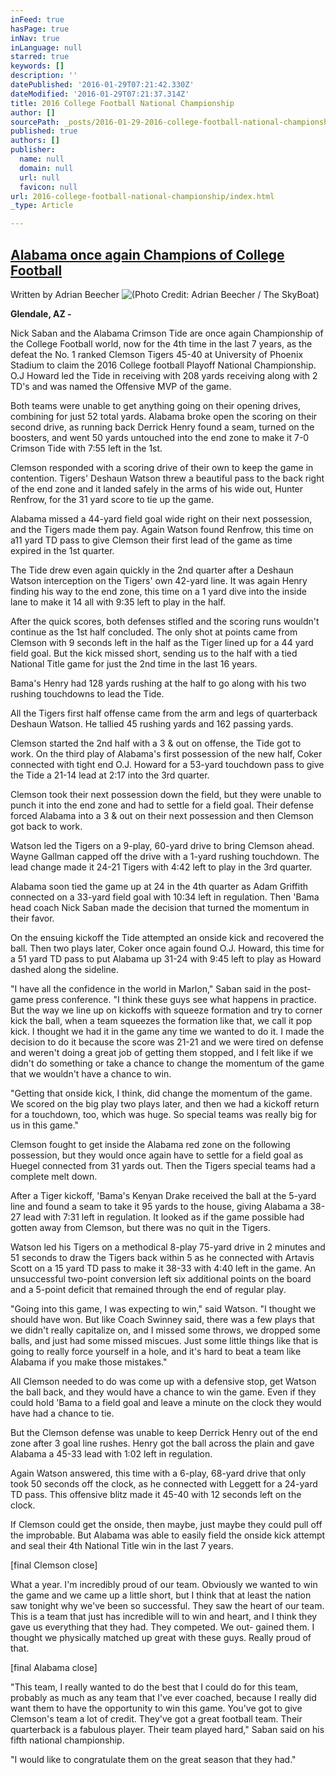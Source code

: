 ```yaml
---
inFeed: true
hasPage: true
inNav: true
inLanguage: null
starred: true
keywords: []
description: ''
datePublished: '2016-01-29T07:21:42.330Z'
dateModified: '2016-01-29T07:21:37.314Z'
title: 2016 College Football National Championship
author: []
sourcePath: _posts/2016-01-29-2016-college-football-national-championship.md
published: true
authors: []
publisher:
  name: null
  domain: null
  url: null
  favicon: null
url: 2016-college-football-national-championship/index.html
_type: Article

---
```

## [Alabama once again Champions of College Football][0]

Written by Adrian Beecher
![(Photo Credit: Adrian Beecher / The SkyBoat)](https://the-grid-user-content.s3-us-west-2.amazonaws.com/60dd8e17-e09d-4e92-b8cb-67c554b3a310.jpg)

**Glendale, AZ -**

Nick Saban and the Alabama Crimson Tide are once again Championship of the College Football world, now for the 4th time in the last 7 years, as the defeat the No. 1 ranked Clemson Tigers 45-40 at University of Phoenix Stadium to claim the 2016 College football Playoff National Championship. O.J Howard led the Tide in receiving with 208 yards receiving along with 2 TD's and was named the Offensive MVP of the game.

Both teams were unable to get anything going on their opening drives, combining for just 52 total yards. Alabama broke open the scoring on their second drive, as running back Derrick Henry found a seam, turned on the boosters, and went 50 yards untouched into the end zone to make it 7-0 Crimson Tide with 7:55 left in the 1st.

Clemson responded with a scoring drive of their own to keep the game in contention. Tigers' Deshaun Watson threw a beautiful pass to the back right of the end zone and it landed safely in the arms of his wide out, Hunter Renfrow, for the 31 yard score to tie up the game.

Alabama missed a 44-yard field goal wide right on their next possession, and the Tigers made them pay. Again Watson found Renfrow, this time on a11 yard TD pass to give Clemson their first lead of the game as time expired in the 1st quarter.

The Tide drew even again quickly in the 2nd quarter after a Deshaun Watson interception on the Tigers' own 42-yard line. It was again Henry finding his way to the end zone, this time on a 1 yard dive into the inside lane to make it 14 all with 9:35 left to play in the half.

After the quick scores, both defenses stifled and the scoring runs wouldn't continue as the 1st half concluded. The only shot at points came from Clemson with 9 seconds left in the half as the Tiger lined up for a 44 yard field goal. But the kick missed short, sending us to the half with a tied National Title game for just the 2nd time in the last 16 years.

Bama's Henry had 128 yards rushing at the half to go along with his two rushing touchdowns to lead the Tide.

All the Tigers first half offense came from the arm and legs of quarterback Deshaun Watson. He tallied 45 rushing yards and 162 passing yards.

Clemson started the 2nd half with a 3 & out on offense, the Tide got to work. On the third play of Alabama's first possession of the new half, Coker connected with tight end O.J. Howard for a 53-yard touchdown pass to give the Tide a 21-14 lead at 2:17 into the 3rd quarter.

Clemson took their next possession down the field, but they were unable to punch it into the end zone and had to settle for a field goal. Their defense forced Alabama into a 3 & out on their next possession and then Clemson got back to work.

Watson led the Tigers on a 9-play, 60-yard drive to bring Clemson ahead. Wayne Gallman capped off the drive with a 1-yard rushing touchdown. The lead change made it 24-21 Tigers with 4:42 left to play in the 3rd quarter.

Alabama soon tied the game up at 24 in the 4th quarter as Adam Griffith connected on a 33-yard field goal with 10:34 left in regulation.  Then 'Bama head coach Nick Saban made the decision that turned the momentum in their favor.

On the ensuing kickoff the Tide attempted an onside kick and recovered the ball. Then two plays later, Coker once again found O.J. Howard, this time for a 51 yard TD pass to put Alabama up 31-24 with 9:45 left to play as Howard dashed along the sideline.

"I have all the confidence in the world in Marlon," Saban said in the post-game press conference. "I think these guys see what happens in practice. But the way we line up on kickoffs with squeeze formation and try to corner kick the ball, when a team squeezes the formation like that, we call it pop kick. I thought we had it in the game any time we wanted to do it. I made the decision to do it because the score was 21-21 and we were tired on defense and weren't doing a great job of getting them stopped, and I felt like if we didn't do something or take a chance to change the momentum of the game that we wouldn't have a chance to win.

"Getting that onside kick, I think, did change the momentum of the game. We scored on the big play two plays later, and then we had a kickoff return for a touchdown, too, which was huge. So special teams was really big for us in this game."

Clemson fought to get inside the Alabama red zone on the following possession, but they would once again have to settle for a field goal as Huegel connected from 31 yards out. Then the Tigers special teams had a complete melt down.

After a Tiger kickoff, 'Bama's Kenyan Drake received the ball at the 5-yard line and found a seam to take it 95 yards to the house, giving Alabama a 38-27 lead with 7:31 left in regulation. It looked as if the game possible had gotten away from Clemson, but there was no quit in the Tigers.

Watson led his Tigers on a methodical 8-play 75-yard drive in 2 minutes and 51 seconds to draw the Tigers back within 5 as he connected with Artavis Scott on a 15 yard TD pass to make it 38-33 with 4:40 left in the game. An unsuccessful two-point conversion left six additional points on the board and a 5-point deficit that remained through the end of regular play.

"Going into this game, I was expecting to win," said Watson. "I thought we should have won. But like Coach Swinney said, there was a few plays that we didn't really capitalize on, and I missed some throws, we dropped some balls, and just had some missed miscues. Just some little things like that is going to really force yourself in a hole, and it's hard to beat a team like Alabama if you make those mistakes."

All Clemson needed to do was come up with a defensive stop, get Watson the ball back, and they would have a chance to win the game. Even if they could hold 'Bama to a field goal and leave a minute on the clock they would have had a chance to tie.

But the Clemson defense was unable to keep Derrick Henry out of the end zone after 3 goal line rushes.  Henry got the ball across the plain and gave Alabama a 45-33 lead with 1:02 left in regulation.

Again Watson answered, this time with a 6-play, 68-yard drive that only took 50 seconds off the clock, as he connected with Leggett for a 24-yard TD pass. This offensive blitz made it 45-40 with 12 seconds left on the clock.

If Clemson could get the onside, then maybe, just maybe they could pull off the improbable. But Alabama was able to easily field the onside kick attempt and seal their 4th National Title win in the last 7 years.

\[final Clemson close\]

What a year. I'm incredibly proud of our team. Obviously we wanted to win the game and we came up a little short, but I think that at least the nation saw tonight why we've been so successful. They saw the heart of our team. This is a team that just has incredible will to win and heart, and I think they gave us everything that they had. They competed. We out- gained them. I thought we physically matched up great with these guys. Really proud of that.

\[final Alabama close\]

"This team, I really wanted to do the best that I could do for this team, probably as much as any team that I've ever coached, because I really did want them to have the opportunity to win this game. You've got to give Clemson's team a lot of credit. They've got a great football team. Their quarterback is a fabulous player. Their team played hard," Saban said on his fifth national championship.

"I would like to congratulate them on the great season that they had."

[0]: http://www.theskyboat.com/2016-college-football-playoff-national-championship-jan-11/alabama-once-again-champions-of-college-football
